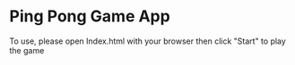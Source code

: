 # Ping Pong Game App
To use, please open Index.html with your browser then click "Start" to play the game
